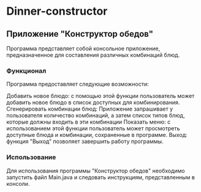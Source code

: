 # Dinner-constructor

## Приложение "Конструктор обедов"

Программа представляет собой консольное приложение, предназначенное для составления различных комбинаций блюд.

### Функционал

Программа предоставляет следующие возможности:

Добавить новое блюдо: с помощью этой функции пользователь может добавить новое блюдо в список доступных для комбинирования.
Сгенерировать комбинации блюд: Приложение запрашивает у пользователя количество комбинаций, а затем список типов блюд, которые должны входить в эти комбинации
Показать меню: с использованием этой функции пользователь может просмотреть доступные блюда и комбинации, сохраненные в программе. 
Выход: функция "Выход" позволяет завершить работу программы.

### Использование

Для использования программы "Конструктор обедов" необходимо запустить файл Main.java и следовать инструкциям, представленным в консоли.

